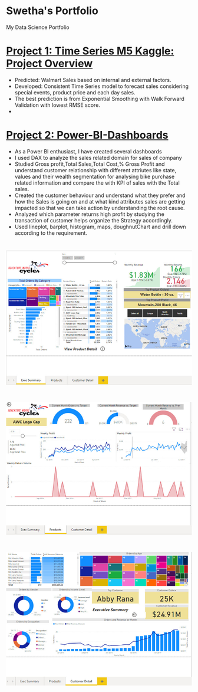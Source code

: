 # Swetha's Portfolio
My Data Science Portfolio

# [Project 1: Time Series M5 Kaggle: Project Overview](https://github.com/SweHar/Car-Price-Prediction)
- Predicted: Walmart Sales based on internal and external factors.
- Developed: Consistent Time Series model to forecast sales considering special events, product price and each day sales.
- The best prediction is from Exponential Smoothing with Walk Forward Validation with lowest RMSE score.
- 

# [Project 2: Power-BI-Dashboards](https://github.com/SweHar/Power-BI-Dashboards)
- As a Power BI enthusiast, I have created several dashboards
- I used DAX to analyze the sales related domain for sales of company
- Studied Gross profit,Total Sales,Total Cost,% Gross Profit and understand customer relationship with different attriutes like state,
values and their wealth segmentation for analysing bike purchase related information and compare the with KPI of sales with the Total sales.
- Created the customer behaviour and understand what they prefer and how the Sales is going on and at what kind attributes sales are getting impacted 
so that we can take action by understanding the root cause.
- Analyzed which parameter returns high profit by studying the transaction of customer helps organize the Strategy accordingly.
- Used lineplot, barplot, histogram, maps, doughnutChart and drill down according to the requirement.
# ![Summary](/Images/Summary_Dashboard.jpg)
# ![Products](/Images/Products_Dashboard.jpg)
# ![Customer Detail](/Images/CustomerDetail_Dashboard.jpg)
